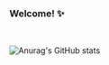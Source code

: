 ### Welcome! ✨

<br>

![Anurag's GitHub stats](https://github-readme-stats.vercel.app/api?username=losparviero&show_icons=true&theme=transparent&hide=contribs)
 

<!--
**losparviero/losparviero** is a ✨ _special_ ✨ repository because its `README.md` (this file) appears on your GitHub profile.
-->
